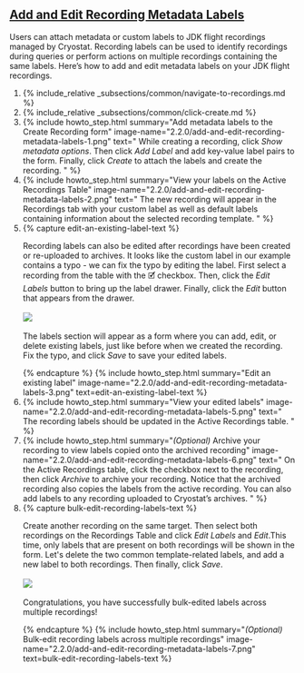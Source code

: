 ## [Add and Edit Recording Metadata Labels](#add-and-edit-recording-metadata-labels)
Users can attach metadata or custom labels to JDK flight recordings managed by Cryostat. Recording labels can be used to identify recordings during queries or perform actions on multiple recordings containing the same labels. Here’s how to add and edit metadata labels on your JDK flight recordings.

<ol>
  <li>
    {% include_relative _subsections/common/navigate-to-recordings.md %}
  </li>
  <li>
    {% include_relative _subsections/common/click-create.md %}
  </li>
  <li>
    {% include howto_step.html
      summary="Add metadata labels to the Create Recording form"
      image-name="2.2.0/add-and-edit-recording-metadata-labels-1.png"
      text="
        While creating a recording, click <i>Show metadata options</i>. Then click <i>Add Label</i> and add key-value label pairs to the form. Finally, click <i>Create</i> to attach the labels and create the recording.
      "
    %}
  </li>
  <li>
    {% include howto_step.html
      summary="View your labels on the Active Recordings Table"
      image-name="2.2.0/add-and-edit-recording-metadata-labels-2.png"
      text="
        The new recording will appear in the Recordings tab with your custom label as well as default labels containing information about the selected recording template.
      "
    %}
  </li>
  <li>
    {% capture edit-an-existing-label-text %}
    <p>
      Recording labels can also be edited after recordings have been created or re-uploaded to archives. It looks like the custom label in our example contains a typo - we can fix the typo by editing the label. First select a recording from the table with the 🗹 checkbox. Then, click the <i>Edit Labels</i> button to bring up the label drawer. Finally, click the <i>Edit</i> button that appears from the drawer.
      <br><br>
      <a href="{{ site.url }}/images/2.2.0/add-and-edit-recording-metadata-labels-4.png" target="_blank">
        <img src="{{ site.url }}/images/2.2.0/add-and-edit-recording-metadata-labels-4.png">
      </a>
      <br><br>
      The labels section will appear as a form where you can add, edit, or delete existing labels, just like before when we created the recording. Fix the typo, and click <i>Save</i> to save your edited labels.
    </p>
    {% endcapture %}
    {% include howto_step.html
      summary="Edit an existing label"
      image-name="2.2.0/add-and-edit-recording-metadata-labels-3.png"
      text=edit-an-existing-label-text
    %}
  </li>
  <li>
    {% include howto_step.html
      summary="View your edited labels"
      image-name="2.2.0/add-and-edit-recording-metadata-labels-5.png"
      text="
        The recording labels should be updated in the Active Recordings table. 
      "
    %}
  </li>
  <li>
    {% include howto_step.html
      summary="<i>(Optional)</i> Archive your recording to view labels copied onto the archived recording"
      image-name="2.2.0/add-and-edit-recording-metadata-labels-6.png"
      text="
        On the Active Recordings table, click the checkbox next to the recording, then click <i>Archive</i> to archive your recording. Notice that the archived recording also copies the labels from the active recording. You can also add labels to any recording uploaded to Cryostat’s archives.
      "
    %}
  </li>
  <li>
    {% capture bulk-edit-recording-labels-text %}
    <p>
      Create another recording on the same target. Then select both recordings on the Recordings Table and click <i>Edit Labels</i> and <i>Edit</i>.This time, only labels that are present on both recordings will be shown in the form. Let's delete the two common template-related labels, and add a new label to both recordings. Then finally, click <i>Save</i>.
      <br><br>
      <a href="{{ site.url }}/images/2.2.0/add-and-edit-recording-metadata-labels-8.png" target="_blank">
        <img src="{{ site.url }}/images/2.2.0/add-and-edit-recording-metadata-labels-8.png">
      </a>
      <br><br>
      Congratulations, you have successfully bulk-edited labels across multiple recordings!
    </p>
    {% endcapture %}
    {% include howto_step.html
      summary="<i>(Optional)</i> Bulk-edit recording labels across multiple recordings"
      image-name="2.2.0/add-and-edit-recording-metadata-labels-7.png"
      text=bulk-edit-recording-labels-text
    %}
  </li>
</ol>
